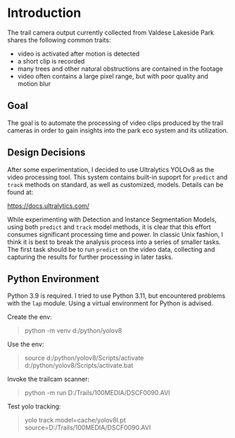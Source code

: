 # Introduction

The trail camera output currently collected from Valdese Lakeside Park
shares the following common traits:

- video is activated after motion is detected
- a short clip is recorded
- many trees and other natural obstructions are contained in the footage
- video often contains a large pixel range, but with poor quality and motion blur

## Goal

The goal is to automate the processing of video clips produced by the trail
cameras in order to gain insights into the park eco system and its utilization.

## Design Decisions

After some experimentation, I decided to use Ultralytics YOLOv8 as the video
processing tool. This system contains built-in supoprt for `predict` and `track`
methods on standard, as well as customized, models. Details can be found at:

<https://docs.ultralytics.com/>

While experimenting with Detection and Instance Segmentation Models, using
both `predict` and `track` model methods, it is clear that this effort consumes
significant processing time and power. In classic Unix fashion, I think it is
best to break the analysis process into a series of smaller tasks. The first
task should be to run `predict` on the video data, collecting and capturing the
results for further processing in later tasks.

## Python Environment

Python 3.9 is required. I tried to use Python 3.11, but encountered problems
with the `lap` module. Using a virtual environment for Python is advised.

Create the env:
> python -m venv d:/python/yolov8

Use the env:
> source d:/python/yolov8/Scripts/activate
> d:/python/yolov8/Scripts/activate.bat

Invoke the trailcam scanner:
> python -m run D:/Trails/100MEDIA/DSCF0090.AVI

Test yolo tracking:
> yolo track model=cache/yolov8l.pt source=D:/Trails/100MEDIA/DSCF0090.AVI

